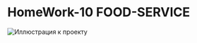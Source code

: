 # HomeWork-10 FOOD-SERVICE

![Иллюстрация к проекту](https://github.com/goitacademy/javascript-homework/raw/master/homework-10/preview.jpg)


